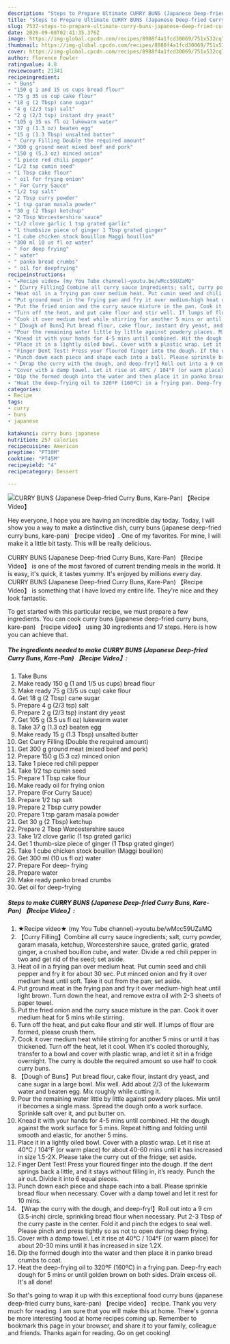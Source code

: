```yaml
---
description: "Steps to Prepare Ultimate CURRY BUNS (Japanese Deep-fried Curry Buns, Kare-Pan) 【Recipe Video】"
title: "Steps to Prepare Ultimate CURRY BUNS (Japanese Deep-fried Curry Buns, Kare-Pan) 【Recipe Video】"
slug: 7537-steps-to-prepare-ultimate-curry-buns-japanese-deep-fried-curry-buns-kare-pan-recipe-video
date: 2020-09-08T02:41:35.376Z
image: https://img-global.cpcdn.com/recipes/8988f4a1fcd30069/751x532cq70/curry-buns-japanese-deep-fried-curry-buns-kare-pan-recipe-video-recipe-main-photo.jpg
thumbnail: https://img-global.cpcdn.com/recipes/8988f4a1fcd30069/751x532cq70/curry-buns-japanese-deep-fried-curry-buns-kare-pan-recipe-video-recipe-main-photo.jpg
cover: https://img-global.cpcdn.com/recipes/8988f4a1fcd30069/751x532cq70/curry-buns-japanese-deep-fried-curry-buns-kare-pan-recipe-video-recipe-main-photo.jpg
author: Florence Fowler
ratingvalue: 4.8
reviewcount: 21341
recipeingredient:
- " Buns"
- "150 g 1 and 15 us cups bread flour"
- "75 g 35 us cup cake flour"
- "18 g (2 Tbsp) cane sugar"
- "4 g (2/3 tsp) salt"
- "2 g (2/3 tsp) instant dry yeast"
- "105 g 35 us fl oz lukewarm water"
- "37 g (1.3 oz) beaten egg"
- "15 g (1.3 Tbsp) unsalted butter"
- " Curry Filling Double the required amount"
- "300 g ground meat mixed beef and pork"
- "150 g (5.3 oz) minced onion"
- "1 piece red chili pepper"
- "1/2 tsp cumin seed"
- "1 Tbsp cake flour"
- " oil for frying onion"
- " For Curry Sauce"
- "1/2 tsp salt"
- "2 Tbsp curry powder"
- "1 tsp garam masala powder"
- "30 g (2 Tbsp) ketchup"
- "2 Tbsp Worcestershire sauce"
- "1/2 clove garlic 1 tsp grated garlic"
- "1 thumbsize piece of ginger 1 Tbsp grated ginger"
- "1 cube chicken stock bouillon Maggi bouillon"
- "300 ml 10 us fl oz water"
- " For deep frying"
- " water"
- " panko bread crumbs"
- " oil for deepfrying"
recipeinstructions:
- "★Recipe video★ (my You Tube channel)→youtu.be/wMcc59UZaMQ"
- "【Curry Filling】Combine all curry sauce ingredients; salt, curry powder, garam masala, ketchup, Worcestershire sauce, grated garlic, grated ginger, a crushed bouillon cube, and water. Divide a red chili pepper in two and get rid of the seed; set aside."
- "Heat oil in a frying pan over medium heat. Put cumin seed and chili pepper and fry it for about 30 sec. Put minced onion and fry it over medium heat until soft. Take it out from the pan; set aside."
- "Put ground meat in the frying pan and fry it over medium-high heat until light brown. Turn down the heat, and remove extra oil with 2-3 sheets of paper towel."
- "Put the fried onion and the curry sauce mixture in the pan. Cook it over medium heat for 5 mins while stirring."
- "Turn off the heat, and put cake flour and stir well. If lumps of flour are formed, please crush them."
- "Cook it over medium heat while stirring for another 5 mins or until it has thickened. Turn off the heat, let it cool. When it&#39;s cooled thoroughly, transfer to a bowl and cover with plastic wrap, and let it sit in a fridge overnight. The curry is double the required amount so use half to cook curry buns."
- "【Dough of Buns】Put bread flour, cake flour, instant dry yeast, and cane sugar in a large bowl. Mix well. Add about 2/3 of the lukewarm water and beaten egg. Mix roughly while cutting it."
- "Pour the remaining water little by little against powdery places. Mix until it becomes a single mass. Spread the dough onto a work surface. Sprinkle salt over it, and put butter on."
- "Knead it with your hands for 4-5 mins until combined. Hit the dough against the work surface for 5 mins. Repeat hitting and folding until smooth and elastic, for another 5 mins."
- "Place it in a lightly oiled bowl. Cover with a plastic wrap. Let it rise at 40℃ / 104°F (or warm place) for about 40-60 mins until it has increased in size 1.5-2X. Please take the curry out of the fridge; set aside."
- "Finger Dent Test! Press your floured finger into the dough. If the dent springs back a little, and it stays without filling in, it’s ready. Punch the air out. Divide it into 6 equal pieces."
- "Punch down each piece and shape each into a ball. Please sprinkle bread flour when necessary. Cover with a damp towel and let it rest for 10 mins."
- "【Wrap the curry with the dough, and deep-fry!】Roll out into a 9 cm (3.5-inch) circle, sprinkling bread flour when necessary. Put 2-3 Tbsp of the curry paste in the center. Fold it and pinch the edges to seal well. Please pinch and press tightly so as not to open during deep frying."
- "Cover with a damp towel. Let it rise at 40℃ / 104°F (or warm place) for about 20-30 mins until it has increased in size 1.2X."
- "Dip the formed dough into the water and then place it in panko bread crumbs to coat."
- "Heat the deep-frying oil to 320ºF (160ºC) in a frying pan. Deep-fry each dough for 5 mins or until golden brown on both sides. Drain excess oil. It&#39;s all done!"
categories:
- Recipe
tags:
- curry
- buns
- japanese

katakunci: curry buns japanese 
nutrition: 257 calories
recipecuisine: American
preptime: "PT10M"
cooktime: "PT45M"
recipeyield: "4"
recipecategory: Dessert

---
```



![CURRY BUNS (Japanese Deep-fried Curry Buns, Kare-Pan) 【Recipe Video】](https://img-global.cpcdn.com/recipes/8988f4a1fcd30069/751x532cq70/curry-buns-japanese-deep-fried-curry-buns-kare-pan-recipe-video-recipe-main-photo.jpg)

Hey everyone, I hope you are having an incredible day today. Today, I will show you a way to make a distinctive dish, curry buns (japanese deep-fried curry buns, kare-pan) 【recipe video】. One of my favorites. For mine, I will make it a little bit tasty. This will be really delicious.

CURRY BUNS (Japanese Deep-fried Curry Buns, Kare-Pan) 【Recipe Video】 is one of the most favored of current trending meals in the world. It is easy, it's quick, it tastes yummy. It's enjoyed by millions every day. CURRY BUNS (Japanese Deep-fried Curry Buns, Kare-Pan) 【Recipe Video】 is something that I have loved my entire life. They're nice and they look fantastic.




To get started with this particular recipe, we must prepare a few ingredients. You can cook curry buns (japanese deep-fried curry buns, kare-pan) 【recipe video】 using 30 ingredients and 17 steps. Here is how you can achieve that.

<!--inarticleads1-->

##### The ingredients needed to make CURRY BUNS (Japanese Deep-fried Curry Buns, Kare-Pan) 【Recipe Video】:

1. Take  Buns
1. Make ready 150 g (1 and 1/5 us cups) bread flour
1. Make ready 75 g (3/5 us cup) cake flour
1. Get 18 g (2 Tbsp) cane sugar
1. Prepare 4 g (2/3 tsp) salt
1. Prepare 2 g (2/3 tsp) instant dry yeast
1. Get 105 g (3.5 us fl oz) lukewarm water
1. Take 37 g (1.3 oz) beaten egg
1. Make ready 15 g (1.3 Tbsp) unsalted butter
1. Get  Curry Filling (Double the required amount)
1. Get 300 g ground meat (mixed beef and pork)
1. Prepare 150 g (5.3 oz) minced onion
1. Take 1 piece red chili pepper
1. Take 1/2 tsp cumin seed
1. Prepare 1 Tbsp cake flour
1. Make ready  oil for frying onion
1. Prepare  (For Curry Sauce)
1. Prepare 1/2 tsp salt
1. Prepare 2 Tbsp curry powder
1. Prepare 1 tsp garam masala powder
1. Get 30 g (2 Tbsp) ketchup
1. Prepare 2 Tbsp Worcestershire sauce
1. Take 1/2 clove garlic (1 tsp grated garlic)
1. Get 1 thumb-size piece of ginger (1 Tbsp grated ginger)
1. Take 1 cube chicken stock bouillon (Maggi bouillon)
1. Get 300 ml (10 us fl oz) water
1. Prepare  For deep- frying
1. Prepare  water
1. Make ready  panko bread crumbs
1. Get  oil for deep-frying




<!--inarticleads2-->

##### Steps to make CURRY BUNS (Japanese Deep-fried Curry Buns, Kare-Pan) 【Recipe Video】:

1. ★Recipe video★ (my You Tube channel)→youtu.be/wMcc59UZaMQ
1. 【Curry Filling】Combine all curry sauce ingredients; salt, curry powder, garam masala, ketchup, Worcestershire sauce, grated garlic, grated ginger, a crushed bouillon cube, and water. Divide a red chili pepper in two and get rid of the seed; set aside.
1. Heat oil in a frying pan over medium heat. Put cumin seed and chili pepper and fry it for about 30 sec. Put minced onion and fry it over medium heat until soft. Take it out from the pan; set aside.
1. Put ground meat in the frying pan and fry it over medium-high heat until light brown. Turn down the heat, and remove extra oil with 2-3 sheets of paper towel.
1. Put the fried onion and the curry sauce mixture in the pan. Cook it over medium heat for 5 mins while stirring.
1. Turn off the heat, and put cake flour and stir well. If lumps of flour are formed, please crush them.
1. Cook it over medium heat while stirring for another 5 mins or until it has thickened. Turn off the heat, let it cool. When it&#39;s cooled thoroughly, transfer to a bowl and cover with plastic wrap, and let it sit in a fridge overnight. The curry is double the required amount so use half to cook curry buns.
1. 【Dough of Buns】Put bread flour, cake flour, instant dry yeast, and cane sugar in a large bowl. Mix well. Add about 2/3 of the lukewarm water and beaten egg. Mix roughly while cutting it.
1. Pour the remaining water little by little against powdery places. Mix until it becomes a single mass. Spread the dough onto a work surface. Sprinkle salt over it, and put butter on.
1. Knead it with your hands for 4-5 mins until combined. Hit the dough against the work surface for 5 mins. Repeat hitting and folding until smooth and elastic, for another 5 mins.
1. Place it in a lightly oiled bowl. Cover with a plastic wrap. Let it rise at 40℃ / 104°F (or warm place) for about 40-60 mins until it has increased in size 1.5-2X. Please take the curry out of the fridge; set aside.
1. Finger Dent Test! Press your floured finger into the dough. If the dent springs back a little, and it stays without filling in, it’s ready. Punch the air out. Divide it into 6 equal pieces.
1. Punch down each piece and shape each into a ball. Please sprinkle bread flour when necessary. Cover with a damp towel and let it rest for 10 mins.
1. 【Wrap the curry with the dough, and deep-fry!】Roll out into a 9 cm (3.5-inch) circle, sprinkling bread flour when necessary. Put 2-3 Tbsp of the curry paste in the center. Fold it and pinch the edges to seal well. Please pinch and press tightly so as not to open during deep frying.
1. Cover with a damp towel. Let it rise at 40℃ / 104°F (or warm place) for about 20-30 mins until it has increased in size 1.2X.
1. Dip the formed dough into the water and then place it in panko bread crumbs to coat.
1. Heat the deep-frying oil to 320ºF (160ºC) in a frying pan. Deep-fry each dough for 5 mins or until golden brown on both sides. Drain excess oil. It&#39;s all done!




So that's going to wrap it up with this exceptional food curry buns (japanese deep-fried curry buns, kare-pan) 【recipe video】 recipe. Thank you very much for reading. I am sure that you will make this at home. There's gonna be more interesting food at home recipes coming up. Remember to bookmark this page in your browser, and share it to your family, colleague and friends. Thanks again for reading. Go on get cooking!
